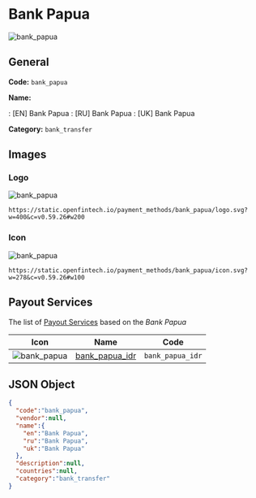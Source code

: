 
# Bank Papua 
![bank_papua](https://static.openfintech.io/payment_methods/bank_papua/logo.svg?w=400&c=v0.59.26#w200)  

## General 
**Code:** `bank_papua` 
 
**Name:** 
 
:	[EN] Bank Papua 
:	[RU] Bank Papua 
:	[UK] Bank Papua 
 
**Category:** `bank_transfer` 
 

## Images 

### Logo 
![bank_papua](https://static.openfintech.io/payment_methods/bank_papua/logo.svg?w=400&c=v0.59.26#w200)  

```
https://static.openfintech.io/payment_methods/bank_papua/logo.svg?w=400&c=v0.59.26#w200
```  

### Icon 
![bank_papua](https://static.openfintech.io/payment_methods/bank_papua/icon.svg?w=278&c=v0.59.26#w100)  

```
https://static.openfintech.io/payment_methods/bank_papua/icon.svg?w=278&c=v0.59.26#w100
```  

## Payout Services 
 
The list of [Payout Services](/payout-services/) based on the _Bank Papua_ 

|Icon|Name|Code| 
|:---:|:---:|:---:| 
|![bank_papua](https://static.openfintech.io/payout_methods/bank_papua/icon.svg?w=278&c=v0.59.26#w40) |[bank_papua_idr](/payout-services/bank_papua_idr/)|`bank_papua_idr`| 
 

## JSON Object 

```json
{
  "code":"bank_papua",
  "vendor":null,
  "name":{
    "en":"Bank Papua",
    "ru":"Bank Papua",
    "uk":"Bank Papua"
  },
  "description":null,
  "countries":null,
  "category":"bank_transfer"
}
```  
